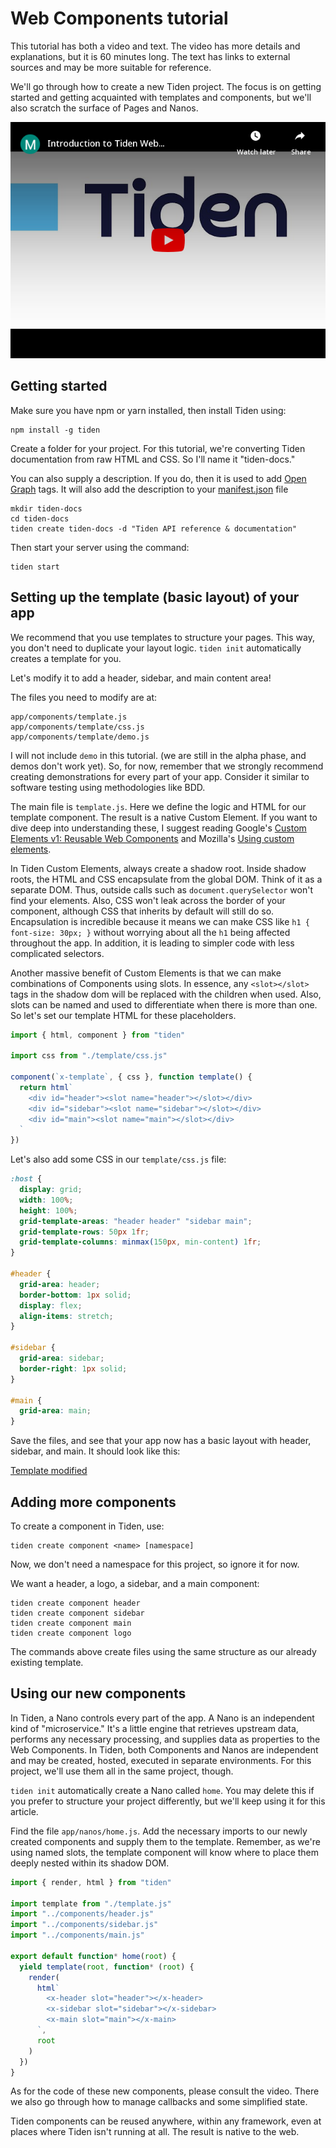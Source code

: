# Web Components tutorial

This tutorial has both a video and text. The video has more details and explanations, but it is 60 minutes long. The text has links to external sources and may be more suitable for reference.

We'll go through how to create a new Tiden project. The focus is on getting started and getting acquainted with templates and components, but we'll also scratch the surface of Pages and Nanos.

[![Introduction to Tiden Web Components](./thumb.png)](https://www.youtube.com/watch?v=zyfUkpVLlK8)

## Getting started

Make sure you have npm or yarn installed, then install Tiden using:

```
npm install -g tiden
```

Create a folder for your project. For this tutorial, we're converting Tiden documentation from raw HTML and CSS. So I'll name it "tiden-docs."

You can also supply a description. If you do, then it is used to add [Open Graph](https://ogp.me/) tags. It will also add the description to your [manifest.json](https://developer.mozilla.org/en-US/docs/Mozilla/Add-ons/WebExtensions/manifest.json) file

```
mkdir tiden-docs
cd tiden-docs
tiden create tiden-docs -d "Tiden API reference & documentation"
```

Then start your server using the command:

```
tiden start
```

## Setting up the template (basic layout) of your app

We recommend that you use templates to structure your pages. This way, you don't need to duplicate your layout logic. `tiden init` automatically creates a template for you.

Let's modify it to add a header, sidebar, and main content area!

The files you need to modify are at:

```
app/components/template.js
app/components/template/css.js
app/components/template/demo.js
```

I will not include `demo` in this tutorial. (we are still in the alpha phase, and demos don't work yet). So, for now, remember that we strongly recommend creating demonstrations for every part of your app. Consider it similar to software testing using methodologies like BDD.

The main file is `template.js`. Here we define the logic and HTML for our template component. The result is a native Custom Element. If you want to dive deep into understanding these, I suggest reading Google's [Custom Elements v1: Reusable Web Components](https://developers.google.com/web/fundamentals/web-components/customelements) and Mozilla's [Using custom elements](https://developer.mozilla.org/en-US/docs/Web/Web_Components/Using_custom_elements).

In Tiden Custom Elements, always create a shadow root. Inside shadow roots, the HTML and CSS encapsulate from the global DOM. Think of it as a separate DOM. Thus, outside calls such as `document.querySelector` won't find your elements. Also, CSS won't leak across the border of your component, although CSS that inherits by default will still do so. Encapsulation is incredible because it means we can make CSS like `h1 { font-size: 30px; }` without worrying about all the `h1` being affected throughout the app. In addition, it is leading to simpler code with less complicated selectors.

Another massive benefit of Custom Elements is that we can make combinations of Components using slots. In essence, any `<slot></slot>` tags in the shadow dom will be replaced with the children when used. Also, slots can be named and used to differentiate when there is more than one. So let's set our template HTML for these placeholders.

```javascript
import { html, component } from "tiden"

import css from "./template/css.js"

component(`x-template`, { css }, function template() {
  return html`
    <div id="header"><slot name="header"></slot></div>
    <div id="sidebar"><slot name="sidebar"></slot></div>
    <div id="main"><slot name="main"></slot></div>
  `
})
```

Let's also add some CSS in our `template/css.js` file:

```css
:host {
  display: grid;
  width: 100%;
  height: 100%;
  grid-template-areas: "header header" "sidebar main";
  grid-template-rows: 50px 1fr;
  grid-template-columns: minmax(150px, min-content) 1fr;
}

#header {
  grid-area: header;
  border-bottom: 1px solid;
  display: flex;
  align-items: stretch;
}

#sidebar {
  grid-area: sidebar;
  border-right: 1px solid;
}

#main {
  grid-area: main;
}
```

Save the files, and see that your app now has a basic layout with header, sidebar, and main. It should look like this:

[Template modified](./template-modified.png)

## Adding more components

To create a component in Tiden, use:

```
tiden create component <name> [namespace]
```

Now, we don't need a namespace for this project, so ignore it for now.

We want a header, a logo, a sidebar, and a main component:

```
tiden create component header
tiden create component sidebar
tiden create component main
tiden create component logo
```

The commands above create files using the same structure as our already existing template.

## Using our new components

In Tiden, a Nano controls every part of the app. A Nano is an independent kind of "microservice." It's a little engine that retrieves upstream data, performs any necessary processing, and supplies data as properties to the Web Components. In Tiden, both Components and Nanos are independent and may be created, hosted, executed in separate environments. For this project, we'll use them all in the same project, though.

`tiden init` automatically create a Nano called `home`. You may delete this if you prefer to structure your project differently, but we'll keep using it for this article.

Find the file `app/nanos/home.js`. Add the necessary imports to our newly created components and supply them to the template. Remember, as we're using named slots, the template component will know where to place them deeply nested within its shadow DOM.

```javascript
import { render, html } from "tiden"

import template from "./template.js"
import "../components/header.js"
import "../components/sidebar.js"
import "../components/main.js"

export default function* home(root) {
  yield template(root, function* (root) {
    render(
      html`
        <x-header slot="header"></x-header>
        <x-sidebar slot="sidebar"></x-sidebar>
        <x-main slot="main"></x-main>
      `,
      root
    )
  })
}
```

As for the code of these new components, please consult the video. There we also go through how to manage callbacks and some simplified state.

Tiden components can be reused anywhere, within any framework, even at places where Tiden isn't running at all. The result is native to the web.
